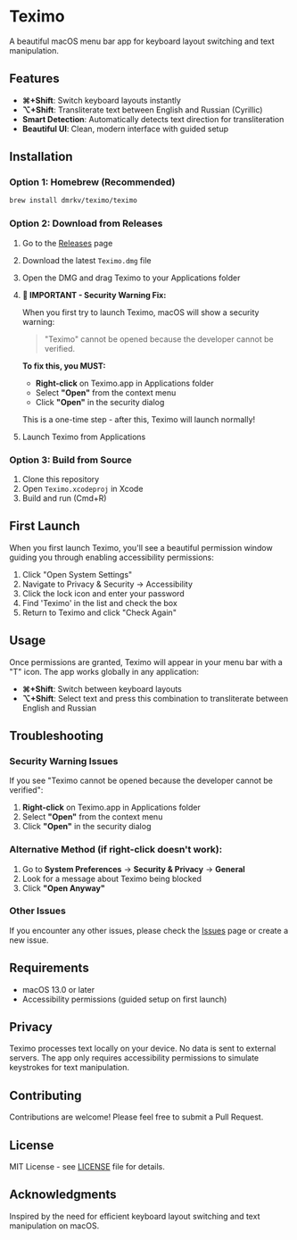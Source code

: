 # Teximo

A beautiful macOS menu bar app for keyboard layout switching and text manipulation.

## Features

- **⌘+Shift**: Switch keyboard layouts instantly
- **⌥+Shift**: Transliterate text between English and Russian (Cyrillic)
- **Smart Detection**: Automatically detects text direction for transliteration
- **Beautiful UI**: Clean, modern interface with guided setup

## Installation

### Option 1: Homebrew (Recommended)
```bash
brew install dmrkv/teximo/teximo
```

### Option 2: Download from Releases
1. Go to the [Releases](https://github.com/dmrkv/teximo/releases) page
2. Download the latest `Teximo.dmg` file
3. Open the DMG and drag Teximo to your Applications folder
4. **🚨 IMPORTANT - Security Warning Fix:**
   
   When you first try to launch Teximo, macOS will show a security warning:
   > "Teximo" cannot be opened because the developer cannot be verified.
   
   **To fix this, you MUST:**
   - **Right-click** on Teximo.app in Applications folder
   - Select **"Open"** from the context menu
   - Click **"Open"** in the security dialog
   
   This is a one-time step - after this, Teximo will launch normally!
5. Launch Teximo from Applications

### Option 3: Build from Source
1. Clone this repository
2. Open `Teximo.xcodeproj` in Xcode
3. Build and run (Cmd+R)

## First Launch

When you first launch Teximo, you'll see a beautiful permission window guiding you through enabling accessibility permissions:

1. Click "Open System Settings"
2. Navigate to Privacy & Security → Accessibility
3. Click the lock icon and enter your password
4. Find 'Teximo' in the list and check the box
5. Return to Teximo and click "Check Again"

## Usage

Once permissions are granted, Teximo will appear in your menu bar with a "T" icon. The app works globally in any application:

- **⌘+Shift**: Switch between keyboard layouts
- **⌥+Shift**: Select text and press this combination to transliterate between English and Russian

## Troubleshooting

### Security Warning Issues
If you see "Teximo cannot be opened because the developer cannot be verified":
1. **Right-click** on Teximo.app in Applications folder
2. Select **"Open"** from the context menu
3. Click **"Open"** in the security dialog

### Alternative Method (if right-click doesn't work):
1. Go to **System Preferences** → **Security & Privacy** → **General**
2. Look for a message about Teximo being blocked
3. Click **"Open Anyway"**

### Other Issues
If you encounter any other issues, please check the [Issues](https://github.com/dmrkv/teximo/issues) page or create a new issue.

## Requirements

- macOS 13.0 or later
- Accessibility permissions (guided setup on first launch)

## Privacy

Teximo processes text locally on your device. No data is sent to external servers. The app only requires accessibility permissions to simulate keystrokes for text manipulation.

## Contributing

Contributions are welcome! Please feel free to submit a Pull Request.

## License

MIT License - see [LICENSE](LICENSE) file for details.

## Acknowledgments

Inspired by the need for efficient keyboard layout switching and text manipulation on macOS.
